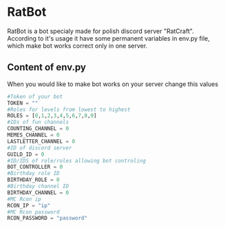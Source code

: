 # RatBot
RatBot is a bot specialy made for polish discord server "RatCraft". According to it's usage it have some permanent variables in env.py file, which make bot works correct only in one server.
## Content of env.py
When you would like to make bot works on your server change this values
```python
#Token of your bot
TOKEN = ""
#Roles for levels from lowest to highest
ROLES = [0,1,2,3,4,5,6,7,8,9]
#IDs of fun channels
COUNTING_CHANNEL = 0
MEMES_CHANNEL = 0
LASTLETTER_CHANNEL = 0
#ID of discord server
GUILD_ID = 0
#ID/IDS of role/roles allowing bot controling
BOT_CONTROLLER = 0
#Birthday role ID
BIRTHDAY_ROLE = 0
#Birthday channel ID
BIRTHDAY_CHANNEL = 0
#MC Rcon ip
RCON_IP = "ip"
#MC Rcon password
RCON_PASSWORD = "password"
```